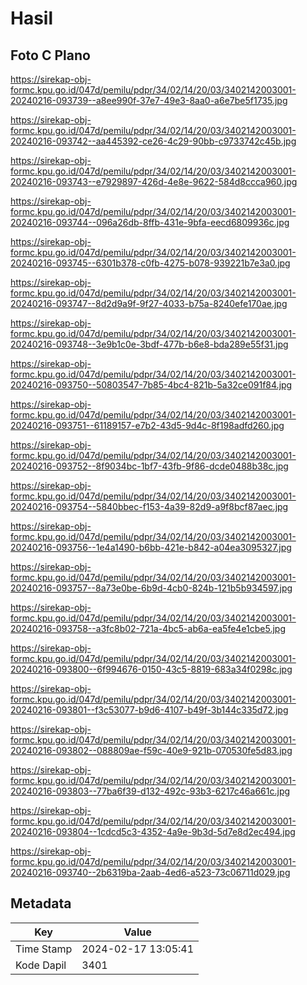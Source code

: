 # Hasil

## Foto C Plano

https://sirekap-obj-formc.kpu.go.id/047d/pemilu/pdpr/34/02/14/20/03/3402142003001-20240216-093739--a8ee990f-37e7-49e3-8aa0-a6e7be5f1735.jpg

https://sirekap-obj-formc.kpu.go.id/047d/pemilu/pdpr/34/02/14/20/03/3402142003001-20240216-093742--aa445392-ce26-4c29-90bb-c9733742c45b.jpg

https://sirekap-obj-formc.kpu.go.id/047d/pemilu/pdpr/34/02/14/20/03/3402142003001-20240216-093743--e7929897-426d-4e8e-9622-584d8ccca960.jpg

https://sirekap-obj-formc.kpu.go.id/047d/pemilu/pdpr/34/02/14/20/03/3402142003001-20240216-093744--096a26db-8ffb-431e-9bfa-eecd6809936c.jpg

https://sirekap-obj-formc.kpu.go.id/047d/pemilu/pdpr/34/02/14/20/03/3402142003001-20240216-093745--6301b378-c0fb-4275-b078-939221b7e3a0.jpg

https://sirekap-obj-formc.kpu.go.id/047d/pemilu/pdpr/34/02/14/20/03/3402142003001-20240216-093747--8d2d9a9f-9f27-4033-b75a-8240efe170ae.jpg

https://sirekap-obj-formc.kpu.go.id/047d/pemilu/pdpr/34/02/14/20/03/3402142003001-20240216-093748--3e9b1c0e-3bdf-477b-b6e8-bda289e55f31.jpg

https://sirekap-obj-formc.kpu.go.id/047d/pemilu/pdpr/34/02/14/20/03/3402142003001-20240216-093750--50803547-7b85-4bc4-821b-5a32ce091f84.jpg

https://sirekap-obj-formc.kpu.go.id/047d/pemilu/pdpr/34/02/14/20/03/3402142003001-20240216-093751--61189157-e7b2-43d5-9d4c-8f198adfd260.jpg

https://sirekap-obj-formc.kpu.go.id/047d/pemilu/pdpr/34/02/14/20/03/3402142003001-20240216-093752--8f9034bc-1bf7-43fb-9f86-dcde0488b38c.jpg

https://sirekap-obj-formc.kpu.go.id/047d/pemilu/pdpr/34/02/14/20/03/3402142003001-20240216-093754--5840bbec-f153-4a39-82d9-a9f8bcf87aec.jpg

https://sirekap-obj-formc.kpu.go.id/047d/pemilu/pdpr/34/02/14/20/03/3402142003001-20240216-093756--1e4a1490-b6bb-421e-b842-a04ea3095327.jpg

https://sirekap-obj-formc.kpu.go.id/047d/pemilu/pdpr/34/02/14/20/03/3402142003001-20240216-093757--8a73e0be-6b9d-4cb0-824b-121b5b934597.jpg

https://sirekap-obj-formc.kpu.go.id/047d/pemilu/pdpr/34/02/14/20/03/3402142003001-20240216-093758--a3fc8b02-721a-4bc5-ab6a-ea5fe4e1cbe5.jpg

https://sirekap-obj-formc.kpu.go.id/047d/pemilu/pdpr/34/02/14/20/03/3402142003001-20240216-093800--6f994676-0150-43c5-8819-683a34f0298c.jpg

https://sirekap-obj-formc.kpu.go.id/047d/pemilu/pdpr/34/02/14/20/03/3402142003001-20240216-093801--f3c53077-b9d6-4107-b49f-3b144c335d72.jpg

https://sirekap-obj-formc.kpu.go.id/047d/pemilu/pdpr/34/02/14/20/03/3402142003001-20240216-093802--088809ae-f59c-40e9-921b-070530fe5d83.jpg

https://sirekap-obj-formc.kpu.go.id/047d/pemilu/pdpr/34/02/14/20/03/3402142003001-20240216-093803--77ba6f39-d132-492c-93b3-6217c46a661c.jpg

https://sirekap-obj-formc.kpu.go.id/047d/pemilu/pdpr/34/02/14/20/03/3402142003001-20240216-093804--1cdcd5c3-4352-4a9e-9b3d-5d7e8d2ec494.jpg

https://sirekap-obj-formc.kpu.go.id/047d/pemilu/pdpr/34/02/14/20/03/3402142003001-20240216-093740--2b6319ba-2aab-4ed6-a523-73c06711d029.jpg


## Metadata

| Key        | Value               |
| ---------- | ------------------- |
| Time Stamp | 2024-02-17 13:05:41 |
| Kode Dapil | 3401                |



